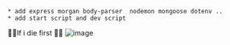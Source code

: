 
    * add express morgan body-parser  nodemon mongoose dotenv ..
    * add start script and dev script
 🦖🦖If i die first 🦖🦖
 ![image](https://user-images.githubusercontent.com/53188247/187326735-cd2888eb-9af5-4482-b1ea-a18892cc2b56.png)
